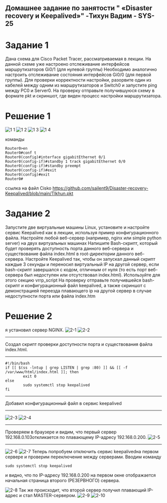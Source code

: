 Домашнее задание по занятости " «Disaster recovery и Keepalived»" -Тихун Вадим  - SYS-25
-----------------------------


Задание 1
=
Дана схема для Cisco Packet Tracer, рассматриваемая в лекции.
На данной схеме уже настроено отслеживание интерфейсов маршрутизаторов Gi0/1 (для нулевой группы)
Необходимо аналогично настроить отслеживание состояния интерфейсов Gi0/0 (для первой группы).
Для проверки корректности настройки, разорвите один из кабелей между одним из маршрутизаторов и Switch0 и запустите ping между PC0 и Server0.
На проверку отправьте получившуюся схему в формате pkt и скриншот, где виден процесс настройки маршрутизатора.


Решение 1
=
![1 1](https://github.com/sailent9/Disaster-recovery-Keepalived/assets/130309754/f552ddcc-38b6-4b81-97a3-7695fc986437)
![1 2](https://github.com/sailent9/Disaster-recovery-Keepalived/assets/130309754/88c33fd7-79cc-4aad-a1b3-90866d6bf9aa)
![1 3](https://github.com/sailent9/Disaster-recovery-Keepalived/assets/130309754/8b432dce-6a02-458f-a678-419cea157e38)
![1 4](https://github.com/sailent9/Disaster-recovery-Keepalived/assets/130309754/fae60962-6b6b-438e-8263-60dfddad5eed)

команды 
```
Router0>en
Router0#conf t
Router0(config)#interface gigabitEthernet 0/1
Router0(config-if)#standby 1 track gigabitEthernet 0/0
Router0(config-if)#standby preempt
Router0(config-if)#exit
Router0(config)#exit
Router0# 
```
ссылка на файл Cisko
https://github.com/sailent9/Disaster-recovery-Keepalived/blob/main/TIkhun.pkt




Задание 2
=

Запустите две виртуальные машины Linux, установите и настройте сервис Keepalived как в лекции, используя пример конфигурационного файла.
Настройте любой веб-сервер (например, nginx или simple python server) на двух виртуальных машинах
Напишите Bash-скрипт, который будет проверять доступность порта данного веб-сервера и существование файла index.html в root-директории данного веб-сервера.
Настройте Keepalived так, чтобы он запускал данный скрипт каждые 3 секунды и переносил виртуальный IP на другой сервер, если bash-скрипт завершался с кодом, 
отличным от нуля
(то есть порт веб-сервера был недоступен или отсутствовал index.html). Используйте для этого секцию vrrp_script
На проверку отправьте получившейся bash-скрипт и конфигурационный файл keepalived, 
а также скриншот с демонстрацией переезда плавающего ip на другой сервер в случае недоступности порта или файла index.htm



Решение 2
=

я установил сервер NGINX. 
![2-1](https://github.com/sailent9/Disaster-recovery-Keepalived/assets/130309754/c8a6ab81-439f-4b60-aa23-d897261d304d)
![2-2](https://github.com/sailent9/Disaster-recovery-Keepalived/assets/130309754/f686365d-2cd8-46d5-8ed3-b76bfb0fa5c7)

----------------------------------------------------

Создал скрипт проверки доступности порта и существования файла index.html.

----------------------------------------------------
```
#!/bin/bash
if [[ $(ss -lntup | grep LISTEN | grep :80) ]] && [[ -f /var/www/html/index.html ]]; then
        exit 0
else
        sudo systemctl stop keepalived
fi
```
---------------------------------------------------------

Добавил конфигурационный файл в сервис keepalived

-----------------------------------------------------------
![2-3](https://github.com/sailent9/Disaster-recovery-Keepalived/assets/130309754/a5065805-dae0-4fa9-914d-c6dd8b606b36)
![2-4](https://github.com/sailent9/Disaster-recovery-Keepalived/assets/130309754/2f728498-7b23-4d11-bf86-93ff199de154)


-----------------------------------


Проверяем в браузере и видим, что первый сервер 192.168.0.103откликается по плавающему IP-адресу 192.168.0.200.
![2-5](https://github.com/sailent9/Disaster-recovery-Keepalived/assets/130309754/d8a01aec-3413-4c03-867c-a0c87b834899)

--------------------------------------
![2-6](https://github.com/sailent9/Disaster-recovery-Keepalived/assets/130309754/fe51085b-7d82-4a10-ae3c-f2782110d442)
![2-7](https://github.com/sailent9/Disaster-recovery-Keepalived/assets/130309754/7f23d520-594a-4056-b823-781788bf6983)
Теперь попробуем отключить сервис keepalivedна первом сервере и проверим переключение между серверами. Вводим команду

```
sudo systemctl stop keepalived
```

и видно, что по IP-адресу 192.168.0.200 на первом окне отображается начальная страница второго (РЕЗЕРВНОГО) сервера.

![2-8](https://github.com/sailent9/Disaster-recovery-Keepalived/assets/130309754/c3059f37-7e35-4622-9cff-465924535050)
Так же происходит, что второй сервер получил плавающий IP-адрес и стал MASTER-сервером.
![2-9](https://github.com/sailent9/Disaster-recovery-Keepalived/assets/130309754/365b345a-2c84-4399-8122-1547375164c7)
![2-10](https://github.com/sailent9/Disaster-recovery-Keepalived/assets/130309754/09f11ac0-8e5a-4ddb-adca-9bfde9f07222)





